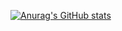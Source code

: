 [![Anurag's GitHub stats](https://github-readme-stats.vercel.app/api?username=crashunix)](https://github.com/anuraghazra/github-readme-stats)
